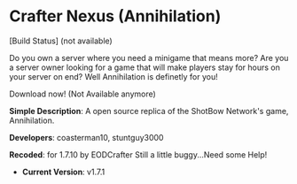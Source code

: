 # Crafter Nexus (Annihilation)
[Build Status] (not available)

Do you own a server where you need a minigame that means more? Are you a server owner looking for a game that will make players stay for hours on your server on end? Well Annihilation is definetly for you!

Download now! (Not Available anymore)

 **Simple Description**: A open source replica of the ShotBow Network's game, Annihilation. 

 **Developers**: coasterman10, stuntguy3000
 
 **Recoded**: for 1.7.10 by EODCrafter Still a little buggy...Need some Help!

* **Current Version**: v1.7.1
